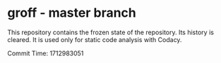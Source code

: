 # groff - master branch

This repository contains the frozen state of the repository.
Its history is cleared. It is used only for static code
analysis with Codacy.

Commit Time: 1712983051